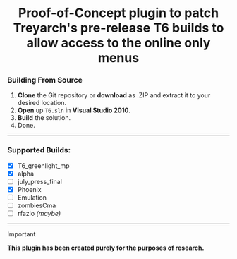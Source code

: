 <div align="center">

# Proof-of-Concept plugin to patch Treyarch's pre-release T6 builds to allow access to the online only menus

</div>

### Building From Source
1. **Clone** the Git repository or **download** as .ZIP and extract it to your desired location.
2. **Open** up `T6.sln` in **Visual Studio 2010**.
3. **Build** the solution.
4. Done.

----

### Supported Builds:
- [x] T6_greenlight_mp
- [x] alpha
- [ ] july_press_final
- [x] Phoenix
- [ ] Emulation
- [ ] zombiesCma
- [ ] rfazio *(maybe)*

----

> [!IMPORTANT]
> **This plugin has been created purely for the purposes of research.**
